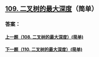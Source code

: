 ## [109. 二叉树的最大深度](https://leetcode-cn.com/problems/merge-two-sorted-lists/)（简单）





### 答案：



#### [上一题（108. 二叉树的最大深度）(简单)](https://github.com/sdwwld/leetCode/blob/master/src/main/java/com/wld/java/leetcode/leetCode0108.md)

#### [下一题（110. 二叉树的最大深度）(简单)](https://github.com/sdwwld/leetCode/blob/master/src/main/java/com/wld/java/leetcode/leetCode0110.md)